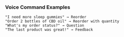 ### Voice Command Examples
```
"I need more sleep gummies" → Reorder
"Order 2 bottles of CBD oil" → Reorder with quantity
"What's my order status?" → Question
"The last product was great!" → Feedback
```
